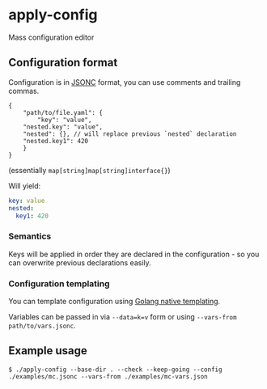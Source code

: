 # apply-config

Mass configuration editor

## Configuration format

Configuration is in [JSONC](https://github.com/tidwall/jsonc) format, you can use comments and trailing commas.

```jsonc
{
    "path/to/file.yaml": {
        "key": "value",
	"nested.key": "value",
	"nested": {}, // will replace previous `nested` declaration
	"nested.key1": 420
    }
}
```

(essentially `map[string]map[string]interface{}`)

Will yield:

```yaml
key: value
nested:
  key1: 420
```

### Semantics

Keys will be applied in order they are declared in the configuration - so you can overwrite previous declarations easily.

### Configuration templating

You can template configuration using [Golang native templating](https://pkg.go.dev/text/template).

Variables can be passed in via `--data=k=v` form or using `--vars-from path/to/vars.jsonc`.

## Example usage

```shell
$ ./apply-config --base-dir . --check --keep-going --config ./examples/mc.jsonc --vars-from ./examples/mc-vars.json
```
